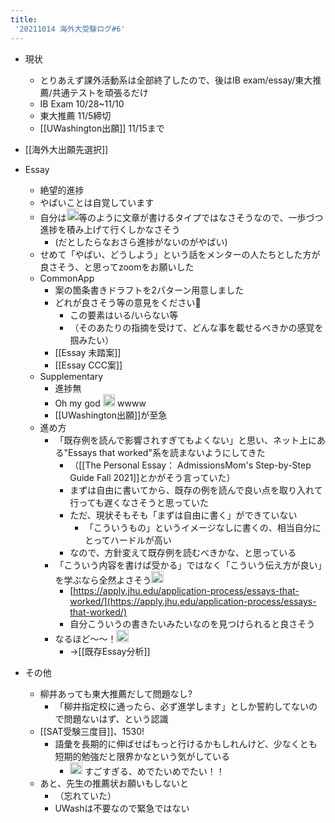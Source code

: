```yaml
---
title:
 '20211014 海外大受験ログ#6'
---
```


- 現状
    - とりあえず課外活動系は全部終了したので、後はIB exam/essay/東大推薦/共通テストを頑張るだけ
    - IB Exam 10/28~11/10
    - 東大推薦 11/5締切
    - [[UWashington出願]] 11/15まで
- [[海外大出願先選択]]

- Essay
    - 絶望的進捗
    - やばいことは自覚しています
    - 自分は<img src='https://scrapbox.io/api/pages/blu3mo-public/rickshinmi/icon' alt='rickshinmi.icon' height="19.5"/>等のように文章が書けるタイプではなさそうなので、一歩づつ進捗を積み上げて行くしかなさそう
        - (だとしたらなおさら進捗がないのがやばい)
    - せめて「やばい、どうしよう」という話をメンターの人たちとした方が良さそう、と思ってzoomをお願いした
    - CommonApp
        - 案の箇条書きドラフトを2パターン用意しました
        - どれが良さそう等の意見をください🙇
            - この要素はいる/いらない等
            - （そのあたりの指摘を受けて、どんな事を載せるべきかの感覚を掴みたい）
        - [[Essay 未踏案]]
        - [[Essay CCC案]]
    - Supplementary
        - 進捗無
        - Oh my god <img src='https://scrapbox.io/api/pages/blu3mo-public/yutarotanaka601/icon' alt='yutarotanaka601.icon' height="19.5"/> wwww
        - [[UWashington出願]]が至急
    - 進め方
        - 「既存例を読んで影響されすぎてもよくない」と思い、ネット上にある"Essays that worked"系を読まないようにしてきた
            - （[[The Personal Essay： AdmissionsMom's Step-by-Step Guide Fall 2021]]とかがそう言っていた）
            - まずは自由に書いてから、既存の例を読んで良い点を取り入れて行っても遅くなさそうと思っていた
            - ただ、現状そもそも「まずは自由に書く」ができていない
                - 「こういうもの」というイメージなしに書くの、相当自分にとってハードルが高い
            - なので、方針変えて既存例を読むべきかな、と思っている
        - 「こういう内容を書けば受かる」ではなく「こういう伝え方が良い」を学ぶなら全然よさそう<img src='https://scrapbox.io/api/pages/blu3mo-public/yutarotanaka601/icon' alt='yutarotanaka601.icon' height="19.5"/>
            - [https://apply.jhu.edu/application-process/essays-that-worked/](https://apply.jhu.edu/application-process/essays-that-worked/)
            - 自分こういうの書きたいみたいなのを見つけられると良さそう
        - なるほど〜〜！<img src='https://scrapbox.io/api/pages/blu3mo-public/blu3mo/icon' alt='blu3mo.icon' height="19.5"/>
            - →[[既存Essay分析]]

- その他
    - 柳井あっても東大推薦だして問題なし?
        - 「柳井指定校に通ったら、必ず進学します」としか誓約してないので問題ないはず、という認識
    - [[SAT受験三度目]]、1530!
        - 語彙を長期的に伸ばせばもっと行けるかもしれんけど、少なくとも短期的勉強だと限界かなという気がしている
            - <img src='https://scrapbox.io/api/pages/blu3mo-public/yutarotanaka601/icon' alt='yutarotanaka601.icon' height="19.5"/> すごすぎる、めでたいめでたい！！
    - あと、先生の推薦状お願いもしないと
        - （忘れていた）
        - UWashは不要なので緊急ではない

